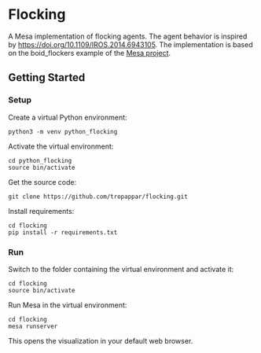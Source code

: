# Flocking
A Mesa implementation of flocking agents. The agent behavior is inspired by https://doi.org/10.1109/IROS.2014.6943105. The implementation is based on the boid_flockers example of the [Mesa project](https://github.com/projectmesa/mesa).

## Getting Started

### Setup
Create a virtual Python environment:
```shell
python3 -m venv python_flocking
```
Activate the virtual environment:
```shell
cd python_flocking
source bin/activate
```
Get the source code:
```shell
git clone https://github.com/tropappar/flocking.git
```
Install requirements:
```shell
cd flocking
pip install -r requirements.txt
```

### Run
Switch to the folder containing the virtual environment and activate it:
```shell
cd flocking
source bin/activate
```

Run Mesa in the virtual environment:
```shell
cd flocking
mesa runserver
```
This opens the visualization in your default web browser.
